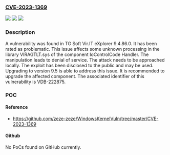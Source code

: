 ### [CVE-2023-1369](https://cve.mitre.org/cgi-bin/cvename.cgi?name=CVE-2023-1369)
![](https://img.shields.io/static/v1?label=Product&message=Vir.IT%20eXplorer&color=blue)
![](https://img.shields.io/static/v1?label=Version&message=%3D%209.4.86.0%20&color=brighgreen)
![](https://img.shields.io/static/v1?label=Vulnerability&message=CWE-404%20Denial%20of%20Service&color=brighgreen)

### Description

A vulnerability was found in TG Soft Vir.IT eXplorer 9.4.86.0. It has been rated as problematic. This issue affects some unknown processing in the library VIRAGTLT.sys of the component IoControlCode Handler. The manipulation leads to denial of service. The attack needs to be approached locally. The exploit has been disclosed to the public and may be used. Upgrading to version 9.5 is able to address this issue. It is recommended to upgrade the affected component. The associated identifier of this vulnerability is VDB-222875.

### POC

#### Reference
- https://github.com/zeze-zeze/WindowsKernelVuln/tree/master/CVE-2023-1369

#### Github
No PoCs found on GitHub currently.


